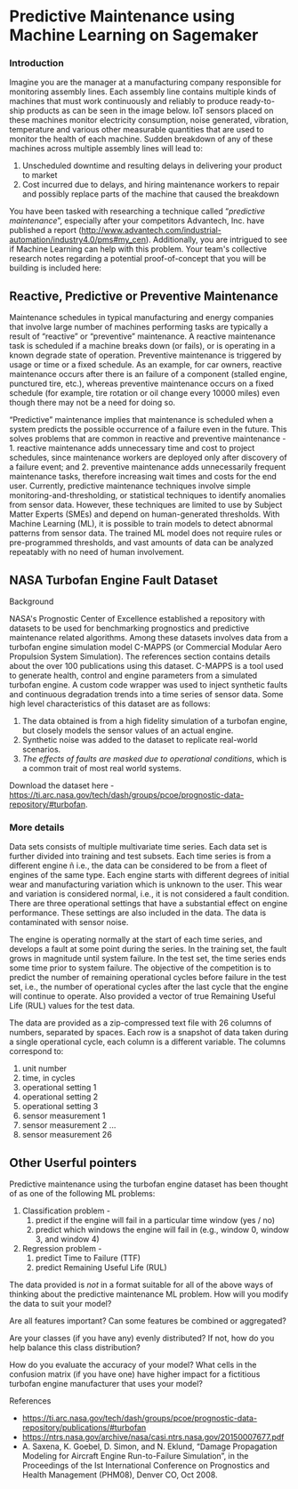 # Predictive Maintenance using Machine Learning on Sagemaker

### Introduction

Imagine you are the manager at a manufacturing company responsible for monitoring assembly lines. Each assembly line contains multiple kinds of machines that must work continuously and reliably to produce ready-to-ship products as can be seen in the image below. IoT sensors placed on these machines monitor electricity consumption, noise generated, vibration, temperature and various other measurable quantities that are used to monitor the health of each machine. Sudden breakdown of any of these machines across multiple assembly lines will lead to:

1. Unscheduled downtime and resulting delays in delivering your product to market
2. Cost incurred due to delays, and hiring maintenance workers to repair and possibly replace parts of the machine that caused the breakdown

You have been tasked with researching a technique called “*predictive maintenance*”, especially after your competitors Advantech, Inc. have published a report (http://www.advantech.com/industrial-automation/industry4.0/pms#my_cen). Additionally, you are intrigued to see if Machine Learning can help with this problem. Your team's collective research notes regarding a potential proof-of-concept that you will be building is included here:  

## Reactive, Predictive or Preventive Maintenance

Maintenance schedules in typical manufacturing and energy companies that involve large number of machines performing tasks are typically a result of “reactive” or “preventive” maintenance. A reactive maintenance task is scheduled if a machine breaks down (or fails), or is operating in a known degrade state of operation. Preventive maintenance is triggered by usage or time or a fixed schedule. As an example, for car owners, reactive maintenance occurs after there is an failure of a component (stalled engine, punctured tire, etc.), whereas preventive maintenance occurs on a fixed schedule (for example, tire rotation or oil change every 10000 miles) even though there may not be a need for doing so.

“Predictive” maintenance implies that maintenance is scheduled when a system predicts the possible occurrence of a failure even in the future. This solves problems that are common in reactive and preventive maintenance - 1. reactive maintenance adds unnecessary time and cost to project schedules, since maintenance workers are deployed only after discovery of a failure event; and 2. preventive maintenance adds unnecessarily frequent maintenance tasks, therefore increasing wait times and costs for the end user. Currently, predictive maintenance techniques involve simple monitoring-and-thresholding, or statistical techniques to identify anomalies from sensor data. However, these techniques are limited to use by Subject Matter Experts (SMEs) and depend on human-generated thresholds. With Machine Learning (ML), it is possible to train models to detect abnormal patterns from sensor data. The trained ML model does not require rules or pre-programmed thresholds, and vast amounts of data can be analyzed repeatably with no need of human involvement. 

## NASA Turbofan Engine Fault Dataset

Background

NASA's Prognostic Center of Excellence established a repository with datasets to be used for benchmarking prognostics and predictive maintenance related algorithms. Among these datasets involves data from a turbofan engine simulation model C-MAPPS (or Commercial Modular Aero Propulsion System Simulation). The references section contains details about the over 100 publications using this dataset. C-MAPPS is a tool used to generate health, control and engine parameters from a simulated turbofan engine. A custom code wrapper was used to inject synthetic faults and continuous degradation trends into a time series of sensor data. Some high level characteristics of this dataset are as follows:

1. The data obtained is from a high fidelity simulation of a turbofan engine, but closely models the sensor values of an actual engine.
2. Synthetic noise was added to the dataset to replicate real-world scenarios.
3. _The effects of faults are masked due to operational conditions_, which is a common trait of most real world systems.

Download the dataset here - https://ti.arc.nasa.gov/tech/dash/groups/pcoe/prognostic-data-repository/#turbofan.


### More details

Data sets consists of multiple multivariate time series. Each data set is further divided into training and test subsets. Each time series is from a different engine ñ i.e., the data can be considered to be from a fleet of engines of the same type. Each engine starts with different degrees of initial wear and manufacturing variation which is unknown to the user. This wear and variation is considered normal, i.e., it is not considered a fault condition. There are three operational settings that have a substantial effect on engine performance. These settings are also included in the data. The data is contaminated with sensor noise.

The engine is operating normally at the start of each time series, and develops a fault at some point during the series. In the training set, the fault grows in magnitude until system failure. In the test set, the time series ends some time prior to system failure. The objective of the competition is to predict the number of remaining operational cycles before failure in the test set, i.e., the number of operational cycles after the last cycle that the engine will continue to operate. Also provided a vector of true Remaining Useful Life (RUL) values for the test data.

The data are provided as a zip-compressed text file with 26 columns of numbers, separated by spaces. Each row is a snapshot of data taken during a single operational cycle, each column is a different variable. The columns correspond to:
1) unit number
2) time, in cycles
3) operational setting 1
4) operational setting 2
5) operational setting 3
6) sensor measurement 1
7) sensor measurement 2
...
26) sensor measurement 26

## Other Userful pointers

Predictive maintenance using the turbofan engine dataset has been thought of as one of the following ML problems:

1. Classification problem - 
    1. predict if the engine will fail in a particular time window (yes / no)
    2. predict which windows the engine will fail in (e.g., window 0, window 3, and window 4)
2. Regression problem - 
    1. predict Time to Failure (TTF)
    2. predict Remaining Useful Life (RUL)

The data provided is _not_ in a format suitable for all of the above ways of thinking about the predictive maintenance ML problem. How will you modify the data to suit your model?

Are all features important? Can some features be combined or aggregated? 

Are your classes (if you have any) evenly distributed? If not, how do you help balance this class distribution?
  
How do you evaluate the accuracy of your model? What cells in the confusion matrix (if you have one) have higher impact for a fictitious turbofan engine manufacturer that uses your model? 


References
* https://ti.arc.nasa.gov/tech/dash/groups/pcoe/prognostic-data-repository/publications/#turbofan
* https://ntrs.nasa.gov/archive/nasa/casi.ntrs.nasa.gov/20150007677.pdf
* A. Saxena, K. Goebel, D. Simon, and N. Eklund, “Damage Propagation Modeling for Aircraft Engine Run-to-Failure Simulation”, in the Proceedings of the Ist International Conference on Prognostics and Health Management (PHM08), Denver CO, Oct 2008.
